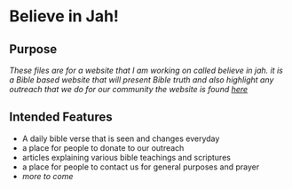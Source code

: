 # Believe in Jah!

## Purpose
*These files are for a website that I am working on*
*called believe in jah. it is a Bible based website*
*that will present Bible truth and also highlight any*
*outreach that we do for our community*
*the website is found [here](http://believeinjah.com/index.html)*


## Intended Features
- A daily bible verse that is seen and changes everyday
- a place for people to donate to our outreach
- articles explaining various bible teachings and scriptures
- a place for people to contact us for general purposes and prayer
- *more to come*